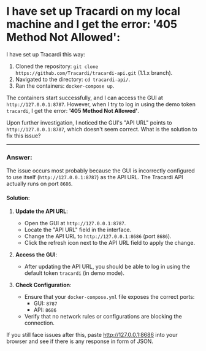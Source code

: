 # I have set up Tracardi on my local machine and I get the error: **'405 Method Not Allowed'**:

I have set up Tracardi this way:

1. Cloned the repository: `git clone https://github.com/Tracardi/tracardi-api.git` (1.1.x branch).
2. Navigated to the directory: `cd tracardi-api/`.
3. Ran the containers: `docker-compose up`.

The containers start successfully, and I can access the GUI at `http://127.0.0.1:8787`. However, when I try to log in using the demo token `tracardi`, I get the error: **'405 Method Not Allowed'**.

Upon further investigation, I noticed the GUI's "API URL" points to `http://127.0.0.1:8787`, which doesn't seem correct. What is the solution to fix this issue?

---

### Answer:

The issue occurs most probably because the GUI is incorrectly configured to use itself (`http://127.0.0.1:8787`) as the API URL. The Tracardi API actually runs on port `8686`.

#### Solution:

1. **Update the API URL**:
   - Open the GUI at `http://127.0.0.1:8787`.
   - Locate the "API URL" field in the interface.
   - Change the API URL to `http://127.0.0.1:8686` (port `8686`).
   - Click the refresh icon next to the API URL field to apply the change.

2. **Access the GUI**:
   - After updating the API URL, you should be able to log in using the default token `tracardi` (in demo mode).

3. **Check Configuration**:
   - Ensure that your `docker-compose.yml` file exposes the correct ports:
     - GUI: `8787`
     - API: `8686`
   - Verify that no network rules or configurations are blocking the connection.

If you still face issues after this, paste http://127.0.0.1:8686 into your browser and see if there is any response in form of JSON.